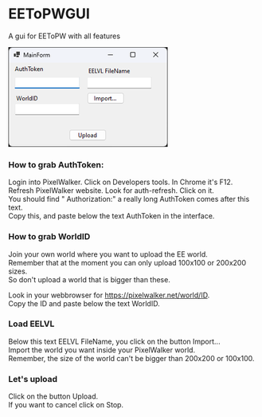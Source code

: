# EEToPWGUI
A gui for EEToPW with all features  

![Image](https://raw.githubusercontent.com/capashaa/EEToPWGUI/main/img/form.png)

### How to grab AuthToken:
Login into PixelWalker. Click on Developers tools. In Chrome it's F12.  
Refresh PixelWalker website. Look for auth-refresh. Click on it.  
You should find " Authorization:" a really long AuthToken comes after this text.  
Copy this, and paste below the text AuthToken in the interface.  

### How to grab WorldID
Join your own world where you want to upload the EE world.  
Remember that at the moment you can only upload 100x100 or 200x200 sizes.  
So don't upload a world that is bigger than these.  

Look in your webbrowser for https://pixelwalker.net/world/ID.  
Copy the ID and paste below the text WorldID.

### Load EELVL
Below this text EELVL FileName, you click on the button Import...  
Import the world you want inside your PixelWalker world.  
Remember, the size of the world can't be bigger than 200x200 or 100x100.  

### Let's upload
Click on the button Upload.   
If you want to cancel click on Stop.  